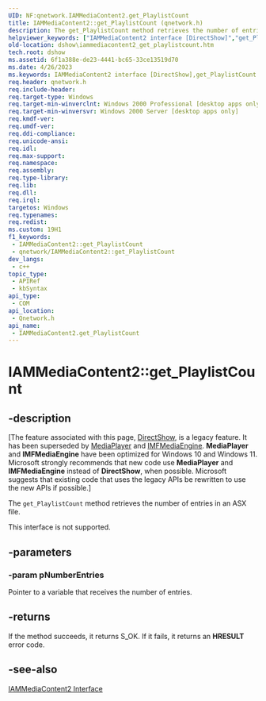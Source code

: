 ```yaml
---
UID: NF:qnetwork.IAMMediaContent2.get_PlaylistCount
title: IAMMediaContent2::get_PlaylistCount (qnetwork.h)
description: The get_PlaylistCount method retrieves the number of entries in an ASX file.
helpviewer_keywords: ["IAMMediaContent2 interface [DirectShow]","get_PlaylistCount method","IAMMediaContent2.get_PlaylistCount","IAMMediaContent2::get_PlaylistCount","IAMMediaContent2get_PlaylistCount","dshow.iammediacontent2_get_playlistcount","get_PlaylistCount","get_PlaylistCount method [DirectShow]","get_PlaylistCount method [DirectShow]","IAMMediaContent2 interface","qnetwork/IAMMediaContent2::get_PlaylistCount"]
old-location: dshow\iammediacontent2_get_playlistcount.htm
tech.root: dshow
ms.assetid: 6f1a388e-de23-4441-bc65-33ce13519d70
ms.date: 4/26/2023
ms.keywords: IAMMediaContent2 interface [DirectShow],get_PlaylistCount method, IAMMediaContent2.get_PlaylistCount, IAMMediaContent2::get_PlaylistCount, IAMMediaContent2get_PlaylistCount, dshow.iammediacontent2_get_playlistcount, get_PlaylistCount, get_PlaylistCount method [DirectShow], get_PlaylistCount method [DirectShow],IAMMediaContent2 interface, qnetwork/IAMMediaContent2::get_PlaylistCount
req.header: qnetwork.h
req.include-header: 
req.target-type: Windows
req.target-min-winverclnt: Windows 2000 Professional [desktop apps only]
req.target-min-winversvr: Windows 2000 Server [desktop apps only]
req.kmdf-ver: 
req.umdf-ver: 
req.ddi-compliance: 
req.unicode-ansi: 
req.idl: 
req.max-support: 
req.namespace: 
req.assembly: 
req.type-library: 
req.lib: 
req.dll: 
req.irql: 
targetos: Windows
req.typenames: 
req.redist: 
ms.custom: 19H1
f1_keywords:
 - IAMMediaContent2::get_PlaylistCount
 - qnetwork/IAMMediaContent2::get_PlaylistCount
dev_langs:
 - c++
topic_type:
 - APIRef
 - kbSyntax
api_type:
 - COM
api_location:
 - Qnetwork.h
api_name:
 - IAMMediaContent2.get_PlaylistCount
---
```


# IAMMediaContent2::get_PlaylistCount


## -description

\[The feature associated with this page, [DirectShow](/windows/win32/directshow/directshow), is a legacy feature. It has been superseded by [MediaPlayer](/uwp/api/Windows.Media.Playback.MediaPlayer) and [IMFMediaEngine](/windows/win32/api/mfmediaengine/nn-mfmediaengine-imfmediaengine). **MediaPlayer** and **IMFMediaEngine** have been optimized for Windows 10 and Windows 11. Microsoft strongly recommends that new code use **MediaPlayer** and **IMFMediaEngine** instead of **DirectShow**, when possible. Microsoft suggests that existing code that uses the legacy APIs be rewritten to use the new APIs if possible.\]

The <code>get_PlaylistCount</code> method retrieves the number of entries in an ASX file.



This interface is not supported.

## -parameters

### -param pNumberEntries

Pointer to a variable that receives the number of entries.

## -returns

If the method succeeds, it returns S_OK. If it fails, it returns an <b>HRESULT</b> error code.

## -see-also

<a href="/windows/desktop/api/qnetwork/nn-qnetwork-iammediacontent2">IAMMediaContent2 Interface</a>
